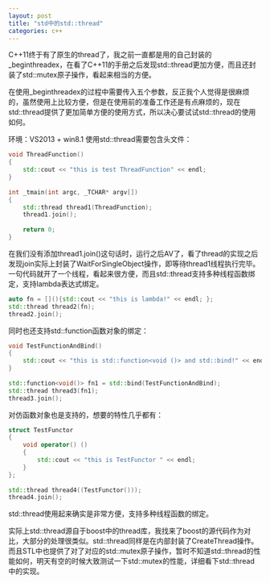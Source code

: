 ```yaml
---
layout: post
title: "std中的std::thread"
categories: c++
---
```


C++11终于有了原生的thread了，我之前一直都是用的自己封装的_beginthreadex，在看了C++11的手册之后发现std::thread更加方便，而且还封装了std::mutex原子操作，看起来相当的方便。

在使用_beginthreadex的过程中需要传入五个参数，反正我个人觉得是很麻烦的，虽然使用上比较方便，但是在使用前的准备工作还是有点麻烦的，现在std::thread提供了更加简单方便的使用方式，所以决心要试试std::thread的使用如何。

环境：VS2013 + win8.1
使用std::thread需要包含<thread>头文件：  

``` c++
void ThreadFunction()  
{  
    std::cout << "this is test ThreadFunction" << endl;  
}  
  
int _tmain(int argc, _TCHAR* argv[])  
{  
    std::thread thread1(ThreadFunction);  
    thread1.join();  
  
    return 0;  
}  
```

在我们没有添加thread1.join()这句话时，运行之后AV了，看了thread的实现之后发现join实际上封装了WaitForSingleObject操作，即等待thread1线程执行完毕。一句代码就开了一个线程，看起来很方便，而且std::thread支持多种线程函数绑定，支持lambda表达式绑定。  

``` c++
auto fn = [](){std::cout << "this is lambda!" << endl; };  
std::thread thread2(fn);  
thread2.join(); 
```
 
同时也还支持std::function函数对象的绑定：  

``` c++
void TestFunctionAndBind()  
{  
    std::cout << "this is std::function<void ()> and std::bind!" << endl;  
}  
  
std::function<void()> fn1 = std::bind(TestFunctionAndBind);  
std::thread thread3(fn1);  
thread3.join();  
```

对仿函数对象也是支持的，想要的特性几乎都有：  

``` c++
struct TestFunctor  
{  
    void operator() ()  
    {  
        std::cout << "this is TestFunctor " << endl;  
    }  
};  
  
std::thread thread4((TestFunctor()));  
thread4.join(); 
```
 
std::thread使用起来确实是非常方便，支持多种线程函数的绑定。

实际上std::thread源自于boost中的thread库，我找来了boost的源代码作为对比，大部分的处理很类似。std::thread同样是在内部封装了CreateThread操作。而且STL中也提供了对了对应的std::mutex原子操作，暂时不知道std::thread的性能如何，明天有空的时候大致测试一下std::mutex的性能，详细看下std::thread中的实现。